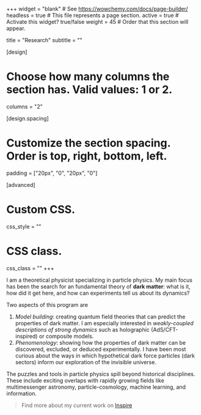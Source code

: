 +++
widget = "blank"  # See https://wowchemy.com/docs/page-builder/
headless = true  # This file represents a page section.
active = true  # Activate this widget? true/false
weight = 45  # Order that this section will appear.

title = "Research"
subtitle = ""

[design]
  # Choose how many columns the section has. Valid values: 1 or 2.
  columns = "2"

[design.spacing]
  # Customize the section spacing. Order is top, right, bottom, left.
  padding = ["20px", "0", "20px", "0"]

[advanced]
 # Custom CSS. 
 css_style = ""
 
 # CSS class.
 css_class = ""
+++


I am a theoretical physicist specializing in particle physics. My main focus has been the search for an fundamental theory of **dark matter**: what is it, how did it get here, and how can experiments tell us about its dynamics?

Two aspects of this program are
1. *Model building*: creating quantum field theories that can predict the properties of dark matter. I am especially interested in *weakly-coupled descriptions of strong dynamics* such as holographic (AdS/CFT-inspired) or composite models.
2. *Phenomenology*: showing how the properties of dark matter can be discovered, excluded, or deduced experimentally. I have been most curious about the ways in which hypothetical dark force particles (dark sectors) inform our exploration of the invisible universe.

The puzzles and tools in particle physics spill beyond historical disciplines. These include exciting overlaps with rapidly growing fields like multimessenger astronomy, particle-cosmology, machine learning, and information.

> <i class="ai ai-inspire ai-2x"></i> Find more about my current work on [Inspire](https://inspirehep.net/literature?sort=mostrecent&size=25&page=1&q=tanedo)